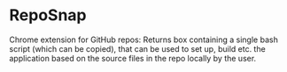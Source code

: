 # RepoSnap

Chrome extension for GitHub repos: Returns box containing a single bash script (which can be copied), that can be used to set up, build etc. the application based on the source files in the repo locally by the user.
